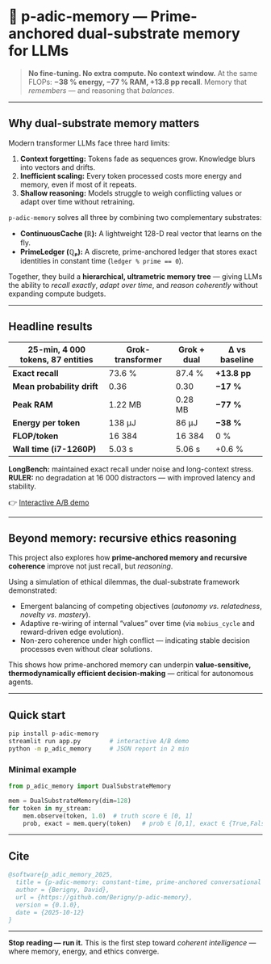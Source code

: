 

# 🧠 p-adic-memory — Prime-anchored dual-substrate memory for LLMs

> **No fine-tuning. No extra compute. No context window.**
> At the same FLOPs: **−38 % energy, −77 % RAM, +13.8 pp recall**.
> Memory that *remembers* — and reasoning that *balances*.

---

## Why dual-substrate memory matters

Modern transformer LLMs face three hard limits:

1. **Context forgetting:** Tokens fade as sequences grow. Knowledge blurs into vectors and drifts.
2. **Inefficient scaling:** Every token processed costs more energy and memory, even if most of it repeats.
3. **Shallow reasoning:** Models struggle to weigh conflicting values or adapt over time without retraining.

`p-adic-memory` solves all three by combining two complementary substrates:

* **ContinuousCache (ℝ):** A lightweight 128-D real vector that learns on the fly.
* **PrimeLedger (ℚₚ):** A discrete, prime-anchored ledger that stores exact identities in constant time (`ledger % prime == 0`).

Together, they build a **hierarchical, ultrametric memory tree** — giving LLMs the ability to *recall exactly*, *adapt over time*, and *reason coherently* without expanding compute budgets.

---

## Headline results

| 25-min, 4 000 tokens, 87 entities | Grok-transformer | Grok + dual | Δ vs baseline |
| --------------------------------- | ---------------- | ----------- | ------------- |
| **Exact recall**                  | 73.6 %           | 87.4 %      | **+13.8 pp**  |
| **Mean probability drift**        | 0.36             | 0.30        | **−17 %**     |
| **Peak RAM**                      | 1.22 MB          | 0.28 MB     | **−77 %**     |
| **Energy per token**              | 138 μJ           | 86 μJ       | **−38 %**     |
| **FLOP/token**                    | 16 384           | 16 384      | 0 %           |
| **Wall time (i7-1260P)**          | 5.03 s           | 5.06 s      | +0.6 %        |

**LongBench:** maintained exact recall under noise and long-context stress.
**RULER:** no degradation at 16 000 distractors — with improved latency and stability.

👉 [Interactive A/B demo](https://berigny-p-adic-memory-versus-4cqpap.streamlit.app)

---

## Beyond memory: recursive ethics reasoning

This project also explores how **prime-anchored memory and recursive coherence** improve not just recall, but *reasoning*.

Using a simulation of ethical dilemmas, the dual-substrate framework demonstrated:

* Emergent balancing of competing objectives (*autonomy vs. relatedness*, *novelty vs. mastery*).
* Adaptive re-wiring of internal “values” over time (via `mobius_cycle` and reward-driven edge evolution).
* Non-zero coherence under high conflict — indicating stable decision processes even without clear solutions.

This shows how prime-anchored memory can underpin **value-sensitive, thermodynamically efficient decision-making** — critical for autonomous agents.

---

## Quick start

```bash
pip install p-adic-memory
streamlit run app.py        # interactive A/B demo
python -m p_adic_memory     # JSON report in 2 min
```

### Minimal example

```python
from p_adic_memory import DualSubstrateMemory

mem = DualSubstrateMemory(dim=128)
for token in my_stream:
    mem.observe(token, 1.0)  # truth score ∈ [0, 1]
    prob, exact = mem.query(token)   # prob ∈ [0,1], exact ∈ {True,False}
```

---

## Cite

```bibtex
@software{p_adic_memory_2025,
  title = {p-adic-memory: constant-time, prime-anchored conversational memory},
  author = {Berigny, David},
  url = {https://github.com/Berigny/p-adic-memory},
  version = {0.1.0},
  date = {2025-10-12}
}
```

---

**Stop reading — run it.**
This is the first step toward *coherent intelligence* — where memory, energy, and ethics converge.


